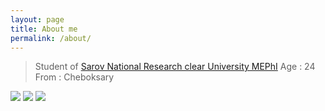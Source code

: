 ```yaml
---
layout: page
title: About me
permalink: /about/
---
```

 >Student of [Sarov National Research clear University MEPhI](http://sarfti.ru/)
 > Age : 24
 >From : Cheboksary

[![](http://raidho.by/wp-content/uploads/2017/04/vk.png)](https://www.yandex.ru/search/?text=dr&lr=47&clid=2196598)   [![](https://im0-tub-ru.yandex.net/i?id=2568d09feffe96a8efe80608f35e17d9&n=13)](https://www.yandex.ru/search/?text=%D0%B8%D0%BD%D1%81%D1%82%D0%B0%D0%B3%D1%80%D0%B0%D0%BC&lr=47&clid=2196598)   [![](http://rubukkit.org/data/avatars/m/94/94042.jpg?1538728078)](https://github.com/Ivvlksenia/Ivvlksenia.github.io)
